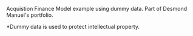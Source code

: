 Acquistion Finance Model example using dummy data. Part of Desmond Manuel's portfolio.

*Dummy data is used to protect intellectual property. 

